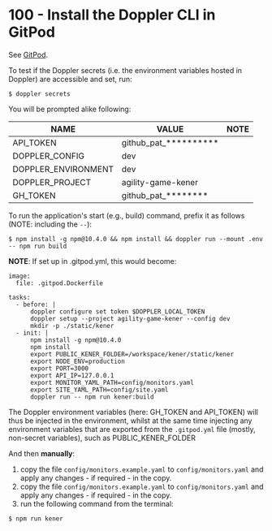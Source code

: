 # 100 - Install the Doppler CLI in GitPod

See [GitPod](https://docs.doppler.com/docs/gitpod).

To test if the Doppler secrets (i.e. the environment variables hosted in Doppler) are accessible and set, run:

```
$ doppler secrets
```

You will be prompted alike following:

| NAME | VALUE | NOTE |
| ----- | ---- | ---- |
| API_TOKEN | github_pat_********** | |
| DOPPLER_CONFIG | dev | |
| DOPPLER_ENVIRONMENT | dev | |
| DOPPLER_PROJECT | agility-game-kener | |
| GH_TOKEN | github_pat_******** | |

To run the application's start (e.g., build) command, prefix it as follows (NOTE: including the ```--```):

```
$ npm install -g npm@10.4.0 && npm install && doppler run --mount .env -- npm run build
```

**NOTE**: If set up in .gitpod.yml, this would become:

```
image:
  file: .gitpod.Dockerfile

tasks:
  - before: | 
      doppler configure set token $DOPPLER_LOCAL_TOKEN
      doppler setup --project agility-game-kener --config dev
      mkdir -p ./static/kener
  - init: |
      npm install -g npm@10.4.0
      npm install
      export PUBLIC_KENER_FOLDER=/workspace/kener/static/kener
      export NODE_ENV=production
      export PORT=3000
      export API_IP=127.0.0.1
      export MONITOR_YAML_PATH=config/monitors.yaml
      export SITE_YAML_PATH=config/site.yaml
      doppler run -- npm run kener:build
```

The Doppler environment variables (here: GH_TOKEN and API_TOKEN) will thus be injected in the environment, whilst at the same time injecting any environment variables that are exported from the ```.gitpod.yml``` file (mostly, non-secret variables), such as PUBLIC_KENER_FOLDER 

And then **manually**:
1. copy the file ```config/monitors.example.yaml``` to ```config/monitors.yaml``` and apply any changes - if required - in the copy.
2. copy the file ```config/monitors.example.yaml``` to ```config/monitors.yaml``` and apply any changes - if required - in the copy.
3. run the following command from the terminal:

```
$ npm run kener
```
